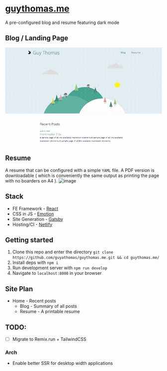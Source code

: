 # [guythomas.me](https://guythomas.me/)

A pre-configured blog and resume featuring dark mode

## Blog / Landing Page

![image](./docs/landing-page.gif)

## Resume

A resume that can be configured with a simple `YAML` file. A PDF version is downloadable ( which is conveniently the same output as printing the page with no boarders on A4 ).
![image](./docs/resume.gif)

## Stack

- FE Framework - [React](https://reactjs.org/)
- CSS in JS - [Emotion](https://emotion.sh/docs/introduction)
- Site Generation - [Gatsby](https://www.gatsbyjs.org/)
- Hosting/CI - [Netlify](https://www.netlify.com/)

## Getting started

1. Clone this repo and enter the directory `git clone https://github.com/guyathomas/guythomas.me.git && cd guythomas.me/`
2. Install deps with `npm i`
3. Run development server with `npm run develop`
4. Navigate to `localhost:8000` in your browser

## Site Plan

- Home - Recent posts
  - Blog - Summary of all posts
  - Resume - A printable resume

## TODO:

- [ ] Migrate to Remix.run + TailwindCSS

### Arch

- Enable better SSR for desktop width applications
